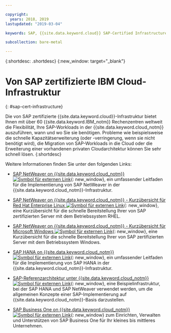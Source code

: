 ```yaml
---

copyright:
  years: 2018, 2019
lastupdated: "2019-03-04"

keywords: SAP, {{site.data.keyword.cloud}} SAP-Certified Infrastructure

subcollection: bare-metal

---
```


{:shortdesc: .shortdesc}
{:new_window: target="_blank"}

# Von SAP zertifizierte IBM Cloud-Infrastruktur
{: #sap-cert-infrastructure}

Die von SAP zertifizierte {{site.data.keyword.cloud}}-Infrastruktur bietet Ihnen mit über 60 {{site.data.keyword.IBM_notm}} Rechenzentren weltweit die Flexibilität, Ihre SAP-Workloads in der {{site.data.keyword.cloud_notm}} auszuführen, wann und wo Sie sie benötigen. Probleme wie beispielsweise die schnelle Kapazitätserweiterung (oder -verringerung, wenn sie nicht benötigt wird), die Migration von SAP-Workloads in die Cloud oder die Erweiterung einer vorhandenen privaten Cloudarchitektur können Sie sehr schnell lösen.
{:shortdesc}

Weitere Informationen finden Sie unter den folgenden Links:

  * [SAP NetWeaver on {{site.data.keyword.cloud_notm}} ![Symbol für externen Link](../icons/launch-glyph.svg "Symbol für externen Link")](https://cloud.ibm.com/docs/infrastructure/sap-netweaver?topic=sap-netweaver-getting-started#getting-started){: new_window}, ein umfassender Leitfaden für die Implementierung von SAP NetWeaver in der {{site.data.keyword.cloud_notm}}-Infrastruktur.
  * [SAP NetWeaver on {{site.data.keyword.cloud_notm}} - Kurzübersicht für Red Hat Enterprise Linux ![Symbol für externen Link](../icons/launch-glyph.svg "Symbol für externen Link")](https://cloud.ibm.com/docs/infrastructure/sap-netweaver-rhel-qrg?topic=sap-netweaver-rhel-qrg-getting-started-tutorial#getting-started-tutorial){: new_window}, eine Kurzübersicht für die schnelle Bereitstellung Ihrer von SAP zertifizierten Server mit dem Betriebssystem RHEL.
  * [SAP NetWeaver on {{site.data.keyword.cloud_notm}} - Kurzübersicht für Microsoft Windows ![Symbol für externen Link](../icons/launch-glyph.svg "Symbol für externen Link")](https://cloud.ibm.com/docs/infrastructure/sap-netweaver-ms-qrg?topic=sap-netweaver-ms-qrg-getting-started-tutorial#getting-started-tutorial){: new_window}, eine Kurzübersicht für die schnelle Bereitstellung Ihrer von SAP zertifizierten Server mit dem Betriebssystem Windows.

  * [SAP HANA on {{site.data.keyword.cloud_notm}} ![Symbol für externen Link](../icons/launch-glyph.svg "Symbol für externen Link")](https://cloud.ibm.com/docs/infrastructure/sap-hana?topic=sap-hana-getting-started#getting-started){: new_window}, ein umfassender Leitfaden für die Implementierung von SAP HANA in der {{site.data.keyword.cloud_notm}}-Infrastruktur.

  * [SAP-Referenzarchitektur unter {{site.data.keyword.cloud_notm}} ![Symbol für externen Link](../icons/launch-glyph.svg "Symbol für externen Link")](https://cloud.ibm.com/docs/infrastructure/sap-reference-architecture?topic=sap-reference-architecture-getting-started#getting-started){: new_window}, eine Beispielinfrastruktur, bei der SAP HANA und SAP NetWeaver verwendet werden, um die allgemeinen Konzepte einer SAP-Implementierung auf {{site.data.keyword.cloud_notm}}-Basis darzustellen. 

  * [SAP Business One on {{site.data.keyword.cloud_notm}} ![Symbol für externen Link](../icons/launch-glyph.svg "Symbol für externen Link")](https://cloud.ibm.com/docs/infrastructure/sap-b1?topic=infrastructure/sap-b1-getting-started#getting-started){: new_window} zum Einrichten, Verwalten und Unterstützen von SAP Business One für Ihr kleines bis mittleres Unternehmen.
